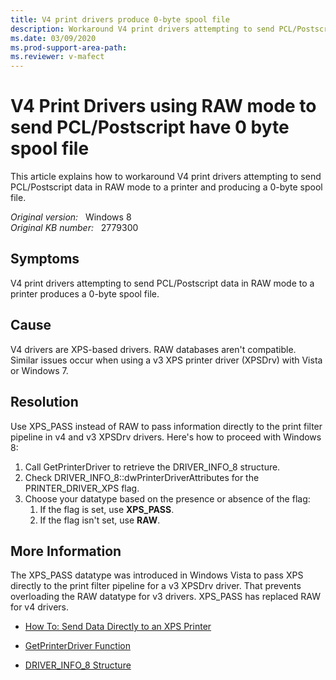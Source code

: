 ```yaml
---
title: V4 print drivers produce 0-byte spool file
description: Workaround V4 print drivers attempting to send PCL/Postscript data in RAW mode to a printer and producing a 0-byte spool file
ms.date: 03/09/2020
ms.prod-support-area-path:
ms.reviewer: v-mafect
---
```

# V4 Print Drivers using RAW mode to send PCL/Postscript have 0 byte spool file

This article explains how to workaround V4 print drivers attempting to send PCL/Postscript data in RAW mode to a printer and producing a 0-byte spool file.

_Original version:_ &nbsp; Windows 8  
_Original KB number:_ &nbsp; 2779300

## Symptoms

V4 print drivers attempting to send PCL/Postscript data in RAW mode to a printer produces a 0-byte spool file.

## Cause

V4 drivers are XPS-based drivers. RAW databases aren't compatible. Similar issues occur when using a v3 XPS printer driver (XPSDrv) with Vista or Windows 7.

## Resolution

Use XPS_PASS instead of RAW to pass information directly to the print filter pipeline in v4 and v3 XPSDrv drivers. Here's how to proceed with Windows 8:

1. Call GetPrinterDriver to retrieve the DRIVER_INFO_8 structure.
2. Check DRIVER_INFO_8::dwPrinterDriverAttributes for the PRINTER_DRIVER_XPS flag.
3. Choose your datatype based on the presence or absence of the flag:
    1. If the flag is set, use **XPS_PASS**.
    2. If the flag isn't set, use **RAW**.

## More Information

The XPS_PASS datatype was introduced in Windows Vista to pass XPS directly to the print filter pipeline for a v3 XPSDrv driver. That prevents overloading the RAW datatype for v3 drivers. XPS_PASS has replaced RAW for v4 drivers.

- [How To: Send Data Directly to an XPS Printer](https://msdn.microsoft.com/library/windows/desktop/ff686812%28v=vs.85%29.aspx)

- [GetPrinterDriver Function](https://msdn.microsoft.com/library/windows/desktop/dd144914%28v=vs.85%29.aspx)

- [DRIVER_INFO_8 Structure](https://msdn.microsoft.com/library/windows/hardware/ff548512%28v=vs.85%29.aspx)
